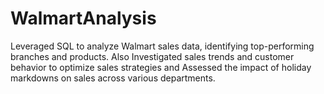 # WalmartAnalysis
 Leveraged SQL to analyze Walmart sales data, identifying top-performing branches and products. Also Investigated sales trends and customer behavior to optimize sales strategies and Assessed the impact of holiday markdowns on sales across various departments.
